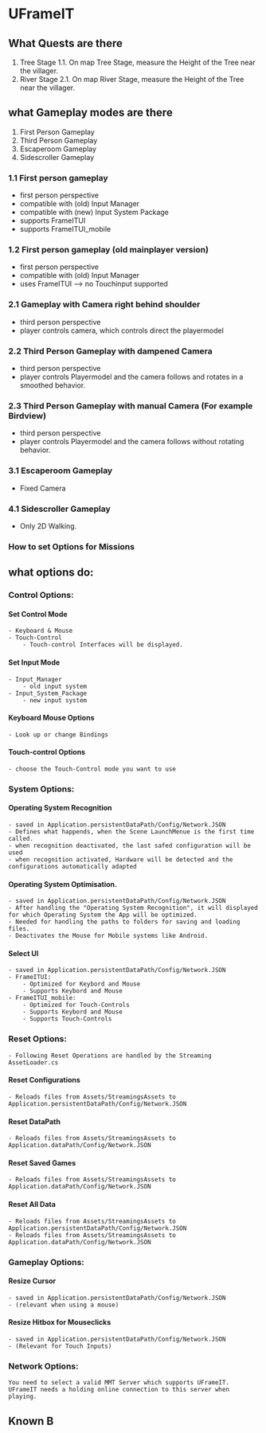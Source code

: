 # UFrameIT



## What Quests are there 
1. Tree Stage
1.1. On map Tree Stage, measure the Height of the Tree near the villager.
2. River Stage
2.1. On map River Stage, measure the Height of the Tree near the villager.


## what Gameplay modes are there
1. First Person Gameplay
2. Third Person Gameplay
3. Escaperoom Gameplay
4. Sidescroller Gameplay


### 1.1 First person gameplay
- first person perspective 
- compatible with (old) Input Manager
- compatible with (new) Input System Package
- supports FrameITUI
- supports FrameITUI_mobile

 
### 1.2 First person gameplay (old mainplayer version)
- first person perspective  
- compatible with (old) Input Manager
- uses FrameITUI --> no Touchinput supported

 
### 2.1 Gameplay with Camera right behind shoulder
- third person perspective 
- player controls camera, which controls direct the playermodel

### 2.2 Third Person Gameplay with dampened Camera
- third person perspective 
- player controls Playermodel and the camera follows and rotates in a smoothed behavior.

### 2.3 Third Person Gameplay with manual Camera (For example Birdview)
- third person perspective 
- player controls Playermodel and the camera follows without rotating behavior. 

### 3.1 Escaperoom Gameplay
- Fixed Camera


### 4.1 Sidescroller Gameplay
- Only 2D Walking.


### How to set Options for Missions


## what options do:

### Control Options:

#### Set Control Mode
	- Keyboard & Mouse
	- Touch-Control
		- Touch-control Interfaces will be displayed.

#### Set Input Mode
	- Input_Manager
		- old input system
	- Input_System_Package
		- new input system

#### Keyboard Mouse Options
	- Look up or change Bindings

#### Touch-control Options
	- choose the Touch-Control mode you want to use


### System Options:
	
#### Operating System Recognition
	- saved in Application.persistentDataPath/Config/Network.JSON 
    - Defines what happends, when the Scene LaunchMenue is the first time called.
	- when recognition deactivated, the last safed configuration will be used
	- when recognition activated, Hardware will be detected and the configurations automatically adapted
	
#### Operating System Optimisation.
	- saved in Application.persistentDataPath/Config/Network.JSON 
    - After handling the "Operating System Recognition", it will displayed for which Operating System the App will be optimized.
	- Needed for handling the paths to folders for saving and loading files.
	- Deactivates the Mouse for Mobile systems like Android.

#### Select UI
	- saved in Application.persistentDataPath/Config/Network.JSON 
    - FrameITUI: 
		- Optimized for Keybord and Mouse
		- Supports Keybord and Mouse
	- FrameITUI_mobile:
		- Optimized for Touch-Controls 	
		- Supports Keybord and Mouse
		- Supports Touch-Controls

### Reset Options:
	- Following Reset Operations are handled by the Streaming AssetLoader.cs

#### Reset Configurations
	- Reloads files from Assets/StreamingsAssets to Application.persistentDataPath/Config/Network.JSON 
#### Reset DataPath
	- Reloads files from Assets/StreamingsAssets to Application.dataPath/Config/Network.JSON 
#### Reset Saved Games
	- Reloads files from Assets/StreamingsAssets to Application.dataPath/Config/Network.JSON 

#### Reset All Data
	- Reloads files from Assets/StreamingsAssets to Application.persistentDataPath/Config/Network.JSON 
	- Reloads files from Assets/StreamingsAssets to Application.dataPath/Config/Network.JSON 

### Gameplay Options:


#### Resize Cursor 
    - saved in Application.persistentDataPath/Config/Network.JSON 
	- (relevant when using a mouse)
	
#### Resize Hitbox for Mouseclicks 
 	- saved in Application.persistentDataPath/Config/Network.JSON 
 	- (Relevant for Touch Inputs)

### Network Options:
	You need to select a valid MMT Server which supports UFrameIT.
	UFrameIT needs a holding online connection to this server when playing.

## Known B


